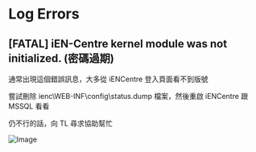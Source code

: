 # Log Errors

## [FATAL] iEN-Centre kernel module was not initialized. (密碼過期)

通常出現這個錯誤訊息，大多從 iENCentre 登入頁面看不到版號

嘗試刪除 ienc\WEB-INF\config\status.dump 檔案，然後重啟 iENCentre 跟 MSSQL 看看

仍不行的話，向 TL 尋求協助幫忙

![Image](Log/kernel.png)